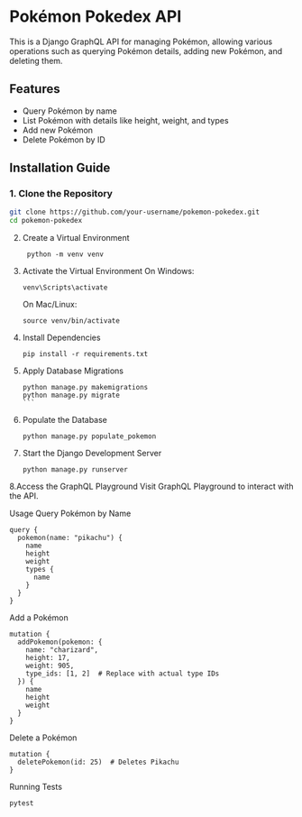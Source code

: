 # Pokémon Pokedex API

This is a Django GraphQL API for managing Pokémon, allowing various operations such as querying Pokémon details, adding new Pokémon, and deleting them.

## Features
- Query Pokémon by name
- List Pokémon with details like height, weight, and types
- Add new Pokémon
- Delete Pokémon by ID

## Installation Guide

### 1. Clone the Repository
```bash
git clone https://github.com/your-username/pokemon-pokedex.git
cd pokemon-pokedex
```

2. Create a Virtual Environment
   ```
    python -m venv venv
   ```
3. Activate the Virtual Environment
   On Windows:
   ```
   venv\Scripts\activate
   ```
   On Mac/Linux:
   ```
   source venv/bin/activate
   ```
4. Install Dependencies
   
   ```
   pip install -r requirements.txt
   ```
5. Apply Database Migrations
   ````
   python manage.py makemigrations
   python manage.py migrate
   ```
 6. Populate the Database
    ```
    python manage.py populate_pokemon    
    ```
7. Start the Django Development Server
   ```
   python manage.py runserver
   ```
8.Access the GraphQL Playground
Visit GraphQL Playground to interact with the API.

Usage
Query Pokémon by Name

```
query {
  pokemon(name: "pikachu") {
    name
    height
    weight
    types {
      name
    }
  }
}
````
Add a Pokémon

```
mutation {
  addPokemon(pokemon: {
    name: "charizard",
    height: 17,
    weight: 905,
    type_ids: [1, 2]  # Replace with actual type IDs
  }) {
    name
    height
    weight
  }
}
```
Delete a Pokémon
```
mutation {
  deletePokemon(id: 25)  # Deletes Pikachu
}
```
Running Tests
```
pytest
```

    

